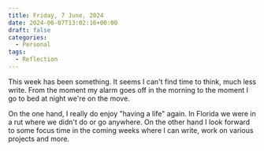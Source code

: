 ```yaml
---
title: Friday, 7 June, 2024
date: 2024-06-07T13:02:16+00:00
draft: false
categories:
  - Personal
tags:
  - Reflection
---
```


This week has been something. It seems I can't find time to think, much less write. From the moment my alarm goes off in the morning to the moment I go to bed at night we're on the move.

On the one hand, I really do enjoy "having a life" again. In Florida we were in a rut where we didn't do or go anywhere. On the other hand I look forward to some focus time in the coming weeks where I can write, work on various projects and more.